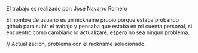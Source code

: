 El trabajo es realizado por: José Navarro Romero

El nombre de usuario es un nickname propio porque estaba probando github para subir el trabajo y pensaba que estaba en mi cuenta personal, si encuentro como cambiarlo lo actualizaré, espero no sea ningun problema.

// Actualizacion, problema con el nickname solucionado.
